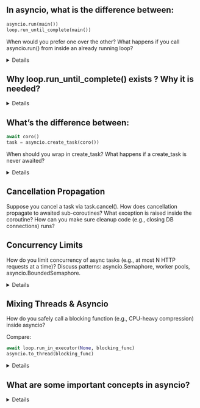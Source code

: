 ## In asyncio, what is the difference between:

```python
asyncio.run(main())
loop.run_until_complete(main())
```
When would you prefer one over the other?
What happens if you call asyncio.run() from inside an already running loop?

<details>

### 1. asyncio.run(main())

- Introduced in Python 3.7 as the high-level entry point for asyncio programs.

What it does under the hood:

- Creates a new event loop.
- Runs your coroutine (main()) until completion.
- Closes the loop when done.
- Cleans up pending tasks and cancels background coroutines.
- It is intended as the "main entry point" of your async program, usually at the top-level script.

👉 Example:

```python
import asyncio

async def main():
    print("Hello asyncio.run")

asyncio.run(main())
```

### 2. loop.run_until_complete(main())

- Lower-level API, available since the early versions of asyncio.
- Requires you to manually create or get an event loop.
- Does not close the loop automatically; you need to manage loop lifecycle yourself.

More flexible when you want:

- Reuse the loop.
- Run multiple coroutines sequentially.
- Integrate with other event-loop frameworks (Twisted, uvloop, GUI loops).

👉 Example:

```python
import asyncio

async def main():
    print("Hello run_until_complete")

loop = asyncio.get_event_loop()
loop.run_until_complete(main())
loop.close()  # you must close it yourself
```

### What happens if you call asyncio.run() from inside an already running loop?

⚠️ This is important:

- asyncio.run() creates a new event loop.
- But Python does not allow nested event loops.
- If you call it while another loop is already running (e.g., inside Jupyter Notebook, or from within an async function), you get:
- RuntimeError: asyncio.run() cannot be called from a running event loop

</details>

## Why loop.run_until_complete() exists ? Why it is needed?

<details>
### 1. Embedding asyncio in environments that already have an event loop
- Some applications already run an event loop (e.g., GUI frameworks like Qt, Tkinter, or event-driven libraries).
- If you use asyncio.run(), it tries to create and manage its own loop, which conflicts with the existing loop.

### 2. Running multiple coroutines step by step

With run_until_complete() you can reuse the same loop across multiple runs.

This allows sequential execution of coroutines without tearing down and recreating loops each time.

👉 Example:

```python
import asyncio

async def task(n):
    await asyncio.sleep(1)
    return f"done {n}"

loop = asyncio.get_event_loop()
print(loop.run_until_complete(task(1)))
print(loop.run_until_complete(task(2)))
```
### 3. Inside frameworks or libraries

If you’re writing a library, you don’t want to call asyncio.run() because it:

- Creates a new loop
- Closes it when done

That would conflict with the application’s loop.

</details>

## What’s the difference between:

```python
await coro()
task = asyncio.create_task(coro())
```

When should you wrap in create_task?
What happens if a create_task is never awaited?

<details>

### await coro()

- Runs the coroutine to completion, right now.
- The caller is suspended until coro() finishes.
- The result (or exception) is returned directly.
- 👉 Think: “call this coroutine and wait for its answer.”

```python
async def foo():
    await asyncio.sleep(1)
    return "foo done"

async def main():
    result = await foo()   # pauses here until foo() finishes
    print(result)
```

prints "foo done" after 1s

### task = asyncio.create_task(coro())

- Schedules coro() to run in the background, concurrently with whatever else the event loop is doing.
- Returns a Task object immediately — you can await it later or cancel it.
- The task starts running right away, even if you don’t await it immediately.
- 👉 Think: “kick this coroutine off in the background.”

```python
async def foo():
    await asyncio.sleep(1)
    return "foo done"

async def main():
    task = asyncio.create_task(foo())  # foo starts running now
    print("main continues immediately")
    result = await task                # wait for foo when we need it
    print(result)

# prints:
# main continues immediately
# foo done
```

</details>

## Cancellation Propagation

Suppose you cancel a task via task.cancel().
How does cancellation propagate to awaited sub-coroutines?
What exception is raised inside the coroutine?
How can you make sure cleanup code (e.g., closing DB connections) runs?

## Concurrency Limits

How do you limit concurrency of async tasks (e.g., at most N HTTP requests at a time)?
Discuss patterns: asyncio.Semaphore, worker pools, asyncio.BoundedSemaphore.

<details>

### Using asyncio.Semaphore

- A Semaphore maintains a counter representing “available slots”.
- You acquire before starting a task, and release when done.
- Only up to N tasks can acquire the semaphore at the same time.

Example:

```python
import asyncio
import random

async def fetch(url, sem):
    async with sem:  # acquire semaphore
        print(f"Fetching {url}")
        await asyncio.sleep(random.random() * 2)  # simulate I/O
        print(f"Done {url}")

async def main():
    urls = [f"url{i}" for i in range(10)]
    sem = asyncio.Semaphore(3)  # allow at most 3 concurrent fetches
    tasks = [asyncio.create_task(fetch(url, sem)) for url in urls]
    await asyncio.gather(*tasks)

asyncio.run(main())
```

### Worker pool pattern

Instead of semaphores, another pattern is a worker pool:

Create a fixed number of worker coroutines (N workers).

Each worker consumes tasks from a shared asyncio.Queue.

Ensures at most N tasks run concurrently.

Example:

```python
import asyncio
import random

async def worker(name, queue):
    while True:
        url = await queue.get()
        if url is None:
            break  # sentinel to exit
        print(f"{name} fetching {url}")
        await asyncio.sleep(random.random() * 2)
        print(f"{name} done {url}")
        queue.task_done()

async def main():
    queue = asyncio.Queue()
    urls = [f"url{i}" for i in range(10)]
    for url in urls:
        await queue.put(url)
    
    # start 3 workers
    workers = [asyncio.create_task(worker(f"worker{i}", queue)) for i in range(3)]
    
    await queue.join()  # wait until all tasks are processed
    
    # send sentinel None to stop workers
    for _ in workers:
        await queue.put(None)
    await asyncio.gather(*workers)

asyncio.run(main())
```

</details>

## Mixing Threads & Asyncio

How do you safely call a blocking function (e.g., CPU-heavy compression) inside asyncio?

Compare:

```python
await loop.run_in_executor(None, blocking_func)
asyncio.to_thread(blocking_func)
```

<details>

### Using asyncio.to_thread (Python 3.9+)

Convenience wrapper around run_in_executor for threads.

```python
import asyncio
import time

def cpu_heavy(x):
    time.sleep(2)
    return x * 2

async def main():
    result = await asyncio.to_thread(cpu_heavy, 10)
    print(result)

asyncio.run(main())

```

</details>

## What are some important concepts in asyncio?

<details>

asyncio.create_task:

asyncio.gather

asyncio.Queue + asyncio.Semaphore

asyncio.wait_for


</details>

